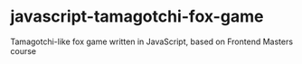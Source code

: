 # javascript-tamagotchi-fox-game
Tamagotchi-like fox game written in JavaScript, based on Frontend Masters course